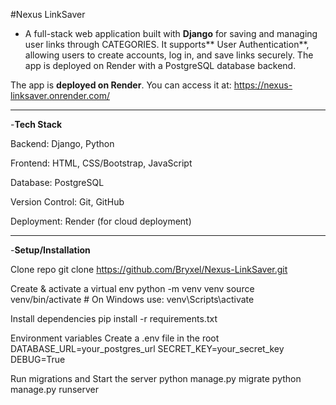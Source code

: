 #Nexus LinkSaver
- A full-stack web application built with **Django** for saving and managing user links through CATEGORIES. 
It supports** User Authentication**, allowing users to create accounts, log in, and save links securely. 
The app is deployed on Render with a PostgreSQL database backend.

The app is **deployed on Render**. You can access it at:
https://nexus-linksaver.onrender.com/

---
-**Tech Stack**

Backend: Django, Python

Frontend: HTML, CSS/Bootstrap, JavaScript

Database: PostgreSQL

Version Control: Git, GitHub

Deployment: Render (for cloud deployment)

---
-**Setup/Installation**

Clone repo
  git clone https://github.com/Bryxel/Nexus-LinkSaver.git

Create & activate a virtual env
  python -m venv venv
  source venv/bin/activate  # On Windows use: venv\Scripts\activate

Install dependencies
  pip install -r requirements.txt

Environment variables Create a .env file in the root
  DATABASE_URL=your_postgres_url
  SECRET_KEY=your_secret_key
  DEBUG=True

Run migrations and Start the server
  python manage.py migrate
  python manage.py runserver






